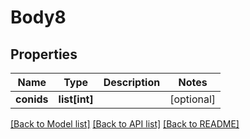 # Body8

## Properties
Name | Type | Description | Notes
------------ | ------------- | ------------- | -------------
**conids** | **list[int]** |  | [optional] 

[[Back to Model list]](../README.md#documentation-for-models) [[Back to API list]](../README.md#documentation-for-api-endpoints) [[Back to README]](../README.md)


